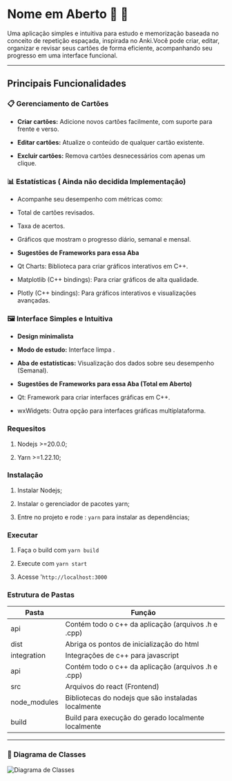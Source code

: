 # **Nome em Aberto**  🔎 📖
Uma aplicação simples e intuitiva para estudo e memorização baseada no conceito de repetição espaçada, inspirada no Anki.Você pode criar, editar, organizar e revisar seus cartões de forma eficiente, acompanhando seu progresso em uma interface  funcional.

---

## **Principais Funcionalidades**

### 📋 **Gerenciamento de Cartões**

-  **Criar cartões:** Adicione novos cartões facilmente, com suporte para frente e verso.

-  **Editar cartões:** Atualize o conteúdo de qualquer cartão existente.

-  **Excluir cartões:** Remova cartões desnecessários com apenas um clique.

  

### 📊 **Estatísticas ( Ainda não decidida Implementação)**

- Acompanhe seu desempenho com métricas como:

- Total de cartões revisados.

- Taxa de acertos.

- Gráficos que mostram o progresso diário, semanal e mensal.

-  **Sugestões de Frameworks para essa Aba**

- Qt Charts: Biblioteca para criar gráficos interativos em C++.

- Matplotlib (C++ bindings): Para criar gráficos de alta qualidade.

- Plotly (C++ bindings): Para gráficos interativos e visualizações avançadas.

  

### 🖼️ **Interface Simples e Intuitiva**

-  **Design minimalista**

-  **Modo de estudo:** Interface limpa .

-  **Aba de estatísticas:** Visualização dos dados sobre seu desempenho (Semanal).

-  **Sugestões de Frameworks para essa Aba (Total em Aberto)**

- Qt: Framework para criar interfaces gráficas em C++.

- wxWidgets: Outra opção para interfaces gráficas multiplataforma.

  

### **Requesitos**

1. Nodejs >=20.0.0;

2. Yarn >=1.22.10;

  

### **Instalação**

1. Instalar Nodejs;

2. Instalar o gerenciador de pacotes yarn;

3. Entre no projeto e rode : `yarn` para instalar as dependências;

### **Executar**

1. Faça o build com `yarn build`

2. Execute com `yarn start`

3. Acesse '`http://localhost:3000`

### **Estrutura de Pastas**
|Pasta|Função  |
|--|--|
| api| Contém todo o c++ da aplicação (arquivos .h e .cpp)  |
| dist| Abriga os pontos de inicialização do html  |
| integration| Integrações de c++ para javascript |
| api| Contém todo o c++ da aplicação (arquivos .h e .cpp)  |
|  src| Arquivos do react (Frontend)  |
| node_modules| Bibliotecas do nodejs que são instaladas localmente |
| build| Build para execução do gerado localmente localmente |
---

### 🧩 **Diagrama de Classes**

![Diagrama de Classes](https://lucid.app/publicSegments/view/954ba3af-6cea-465c-b535-966b3841d53d/image.png)                                 

